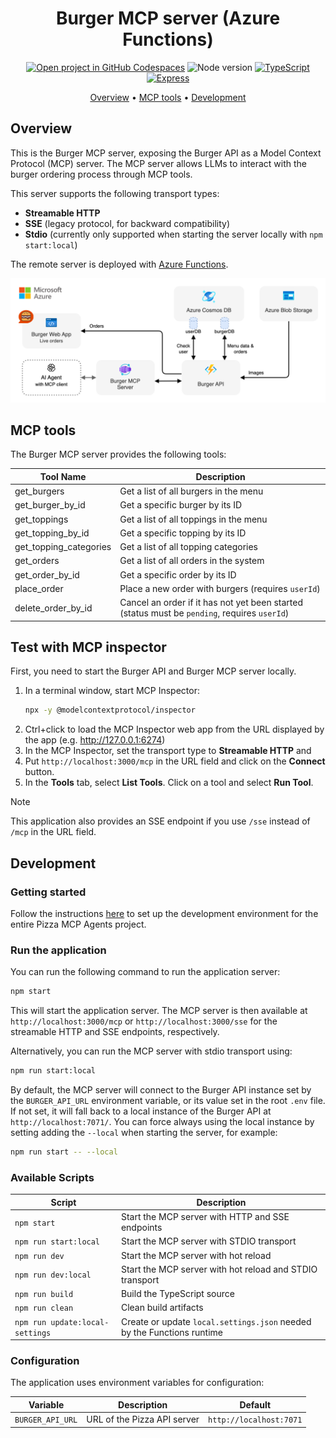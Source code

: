 <div align="center">

# Burger MCP server (Azure Functions)

[![Open project in GitHub Codespaces](https://img.shields.io/badge/Codespaces-Open-blue?style=flat-square&logo=github)](https://codespaces.new/Microsoft/open-hack-build-25?hide_repo_select=true&ref=main&quickstart=true)
![Node version](https://img.shields.io/badge/Node.js->=22-3c873a?style=flat-square)
[![TypeScript](https://img.shields.io/badge/TypeScript-blue?style=flat-square&logo=typescript&logoColor=white)](https://www.typescriptlang.org)
[![Express](https://img.shields.io/badge/Express-404d59?style=flat-square&logo=express&logoColor=white)](https://expressjs.com)

[Overview](#overview) • [MCP tools](#mcp-tools) • [Development](#development)

</div>

## Overview

This is the Burger MCP server, exposing the Burger API as a Model Context Protocol (MCP) server. The MCP server allows LLMs to interact with the burger ordering process through MCP tools.

This server supports the following transport types:

- **Streamable HTTP**
- **SSE** (legacy protocol, for backward compatibility)
- **Stdio** (currently only supported when starting the server locally with `npm start:local`)

The remote server is deployed with [Azure Functions](https://learn.microsoft.com/azure/azure-functions/functions-overview).

<div align="center">
  <img src="../../docs/images/burger-architecture.drawio.png" alt="Service architecture" />
</div>

## MCP tools

The Burger MCP server provides the following tools:

| Tool Name              | Description                                                                                  |
| ---------------------- | -------------------------------------------------------------------------------------------- |
| get_burgers            | Get a list of all burgers in the menu                                                        |
| get_burger_by_id       | Get a specific burger by its ID                                                              |
| get_toppings           | Get a list of all toppings in the menu                                                       |
| get_topping_by_id      | Get a specific topping by its ID                                                             |
| get_topping_categories | Get a list of all topping categories                                                         |
| get_orders             | Get a list of all orders in the system                                                       |
| get_order_by_id        | Get a specific order by its ID                                                               |
| place_order            | Place a new order with burgers (requires `userId`)                                           |
| delete_order_by_id     | Cancel an order if it has not yet been started (status must be `pending`, requires `userId`) |

## Test with MCP inspector

First, you need to start the Burger API and Burger MCP server locally.

1. In a terminal window, start MCP Inspector:
   ```bash
   npx -y @modelcontextprotocol/inspector
   ```
2. Ctrl+click to load the MCP Inspector web app from the URL displayed by the app (e.g. http://127.0.0.1:6274)
3. In the MCP Inspector, set the transport type to **Streamable HTTP** and
4. Put `http://localhost:3000/mcp` in the URL field and click on the **Connect** button.
5. In the **Tools** tab, select **List Tools**. Click on a tool and select **Run Tool**.

> [!NOTE]
> This application also provides an SSE endpoint if you use `/sse` instead of `/mcp` in the URL field.

## Development

### Getting started

Follow the instructions [here](../../README.md#getting-started) to set up the development environment for the entire Pizza MCP Agents project.

### Run the application

You can run the following command to run the application server:

```bash
npm start
```

This will start the application server. The MCP server is then available at `http://localhost:3000/mcp` or `http://localhost:3000/sse` for the streamable HTTP and SSE endpoints, respectively.

Alternatively, you can run the MCP server with stdio transport using:

```bash
npm run start:local
```

By default, the MCP server will connect to the Burger API instance set by the `BURGER_API_URL` environment variable, or its value set in the root `.env` file. If not set, it will fall back to a local instance of the Burger API at `http://localhost:7071/`. You can force always using the local instance by setting adding the `--local` when starting the server, for example:

```bash
npm run start -- --local
```

### Available Scripts

| Script | Description |
|--------|-------------|
| `npm start` | Start the MCP server with HTTP and SSE endpoints |
| `npm run start:local` | Start the MCP server with STDIO transport |
| `npm run dev` | Start the MCP server with hot reload |
| `npm run dev:local` | Start the MCP server with hot reload and STDIO transport |
| `npm run build` | Build the TypeScript source |
| `npm run clean` | Clean build artifacts |
| `npm run update:local-settings` | Create or update `local.settings.json` needed by the Functions runtime |

### Configuration

The application uses environment variables for configuration:

| Variable | Description | Default |
|----------|-------------|---------|
| `BURGER_API_URL` | URL of the Pizza API server | `http://localhost:7071` |
